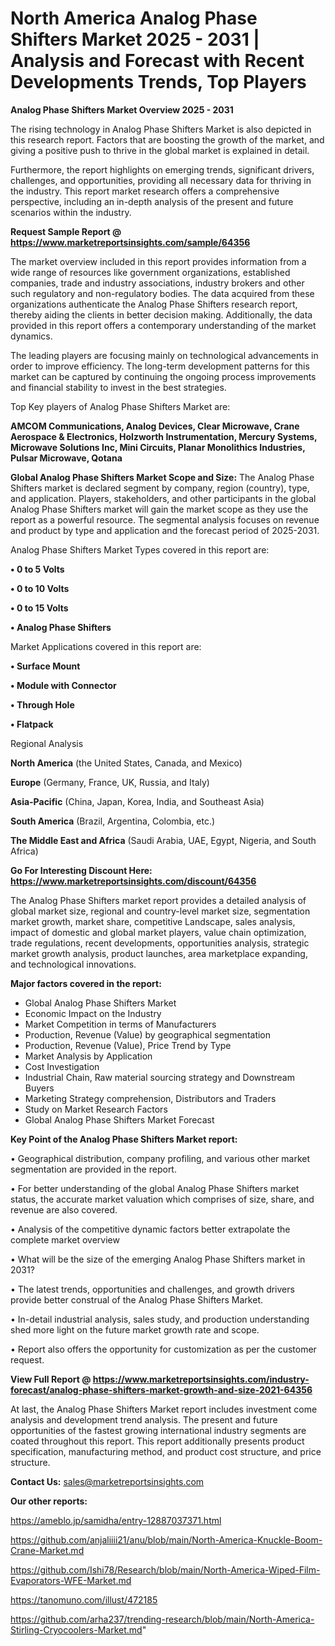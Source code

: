 # North America Analog Phase Shifters Market 2025 - 2031 | Analysis and Forecast with Recent Developments Trends, Top Players

<Strong> Analog Phase Shifters Market Overview 2025 - 2031</strong>

The rising technology in Analog Phase Shifters Market is also depicted in this research report. Factors that are boosting the growth of the market, and giving a positive push to thrive in the global market is explained in detail.

Furthermore, the report highlights on emerging trends, significant drivers, challenges, and opportunities, providing all necessary data for thriving in the industry. This report market research offers a comprehensive perspective, including an in-depth analysis of the present and future scenarios within the industry.

<strong>Request Sample Report @ <a href=https://www.marketreportsinsights.com/sample/64356>https://www.marketreportsinsights.com/sample/64356</a></strong>

The market overview included in this report provides information from a wide range of resources like government organizations, established companies, trade and industry associations, industry brokers and other such regulatory and non-regulatory bodies. The data acquired from these organizations authenticate the Analog Phase Shifters research report, thereby aiding the clients in better decision making. Additionally, the data provided in this report offers a contemporary understanding of the market dynamics.

The leading players are focusing mainly on technological advancements in order to improve efficiency. The long-term development patterns for this market can be captured by continuing the ongoing process improvements and financial stability to invest in the best strategies.

Top Key players of Analog Phase Shifters Market are:

<strong>AMCOM Communications, Analog Devices, Clear Microwave, Crane Aerospace & Electronics, Holzworth Instrumentation, Mercury Systems, Microwave Solutions Inc, Mini Circuits, Planar Monolithics Industries, Pulsar Microwave, Qotana</strong>

<strong><b>Global Analog Phase Shifters Market Scope and Size:</b></strong>
The Analog Phase Shifters market is declared segment by company, region (country), type, and application. Players, stakeholders, and other participants in the global Analog Phase Shifters market will gain the market scope as they use the report as a powerful resource. The segmental analysis focuses on revenue and product by type and application and the forecast period of 2025-2031.

Analog Phase Shifters Market Types covered in this report are:

<strong>• 0 to 5 Volts

• 0 to 10 Volts

• 0 to 15 Volts

• Analog Phase Shifters</strong>

Market Applications covered in this report are:

<strong>• Surface Mount

• Module with Connector

• Through Hole

• Flatpack</strong> 

Regional Analysis

<strong>North America</strong> (the United States, Canada, and Mexico)

<strong>Europe</strong> (Germany, France, UK, Russia, and Italy)

<strong>Asia-Pacific</strong> (China, Japan, Korea, India, and Southeast Asia)

<strong>South America</strong> (Brazil, Argentina, Colombia, etc.)

<strong>The Middle East and Africa</strong> (Saudi Arabia, UAE, Egypt, Nigeria, and South Africa)

<strong>Go For Interesting Discount Here: <a href=https://www.marketreportsinsights.com/discount/64356>https://www.marketreportsinsights.com/discount/64356</a></strong>

The Analog Phase Shifters market report provides a detailed analysis of global market size, regional and country-level market size, segmentation market growth, market share, competitive Landscape, sales analysis, impact of domestic and global market players, value chain optimization, trade regulations, recent developments, opportunities analysis, strategic market growth analysis, product launches, area marketplace expanding, and technological innovations.

<strong><b>Major factors covered in the report:</b></strong>
<ul>
  <li>Global Analog Phase Shifters Market </li>
  <li>Economic Impact on the Industry</li>
  <li>Market Competition in terms of Manufacturers</li>
  <li>Production, Revenue (Value) by geographical segmentation</li>
  <li>Production, Revenue (Value), Price Trend by Type</li>
  <li>Market Analysis by Application</li>
  <li>Cost Investigation</li>
  <li>Industrial Chain, Raw material sourcing strategy and Downstream Buyers</li>
  <li>Marketing Strategy comprehension, Distributors and Traders</li>
  <li>Study on Market Research Factors</li>
  <li>Global Analog Phase Shifters Market Forecast</li>
</ul>

<strong><b>Key Point of the Analog Phase Shifters Market report:</b></strong>

• Geographical distribution, company profiling, and various other market segmentation are provided in the report.

• For better understanding of the global Analog Phase Shifters market status, the accurate market valuation which comprises of size, share, and revenue are also covered.

• Analysis of the competitive dynamic factors better extrapolate the complete market overview

• What will be the size of the emerging Analog Phase Shifters market in 2031?

• The latest trends, opportunities and challenges, and growth drivers provide better construal of the Analog Phase Shifters Market.

• In-detail industrial analysis, sales study, and production understanding shed more light on the future market growth rate and scope.

• Report also offers the opportunity for customization as per the customer request.

<strong><b>View Full Report @ <a href=https://www.marketreportsinsights.com/industry-forecast/analog-phase-shifters-market-growth-and-size-2021-64356>https://www.marketreportsinsights.com/industry-forecast/analog-phase-shifters-market-growth-and-size-2021-64356</a></b></strong>


At last, the Analog Phase Shifters Market report includes investment come analysis and development trend analysis. The present and future opportunities of the fastest growing international industry segments are coated throughout this report. This report additionally presents product specification, manufacturing method, and product cost structure, and price structure.

<strong>Contact Us:</strong>
sales@marketreportsinsights.com

<strong>Our other reports:</strong>

<a href=https://ameblo.jp/samidha/entry-12887037371.html>https://ameblo.jp/samidha/entry-12887037371.html</a>

<a href=https://github.com/anjaliiii21/anu/blob/main/North-America-Knuckle-Boom-Crane-Market.md>https://github.com/anjaliiii21/anu/blob/main/North-America-Knuckle-Boom-Crane-Market.md</a>

<a href=https://github.com/Ishi78/Research/blob/main/North-America-Wiped-Film-Evaporators-WFE-Market.md>https://github.com/Ishi78/Research/blob/main/North-America-Wiped-Film-Evaporators-WFE-Market.md</a>

<a href=https://tanomuno.com/illust/472185>https://tanomuno.com/illust/472185</a>

<a href=https://github.com/arha237/trending-research/blob/main/North-America-Stirling-Cryocoolers-Market.md>https://github.com/arha237/trending-research/blob/main/North-America-Stirling-Cryocoolers-Market.md</a>"
